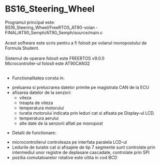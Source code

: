 # BS16_Steering_Wheel
Programul principal este:<br>
BS16_Steering_Wheel/FreeRTOS_AT90-volan - FINAL/AT90_Semph/AT90_Semph/source/main.c<br>
<br>
Acest software este scris pentru a fi folosit pe volanul monopostului de Formula Student.<br>
<br>
Sistemul de operare folosit este FREERTOS v9.0.0<br>
Microcontroller-ul folosit este AT90CAN32<br>
<br>
 + Functionalitatea consta in:<br>
- preluarea si prelucrarea datelor primite pe magistrala CAN de la ECU<br>
- afisarea datelor de la senzori:<br>
  * viteza
  * treapta de viteza
  * temperatura motorului
  * turatia motorului indicata prin leduri cat si afisata pe Display-ul LCD.
  * temperatura aerului
  * alte date de la senzorii aflati pe monopost<br>
 + Detalii de functionare:<br>
  - microcontrollerul controleaza pe interfata paralela LCD-ul
  - Ledurile de turatie cat si afisajele de tip 7 segmente sunt controlate prin intermediul unor registre de deplasare cascadate, controlate prin SPI
  - pozitia comutatoarelor rotative este citita in cod BCD

